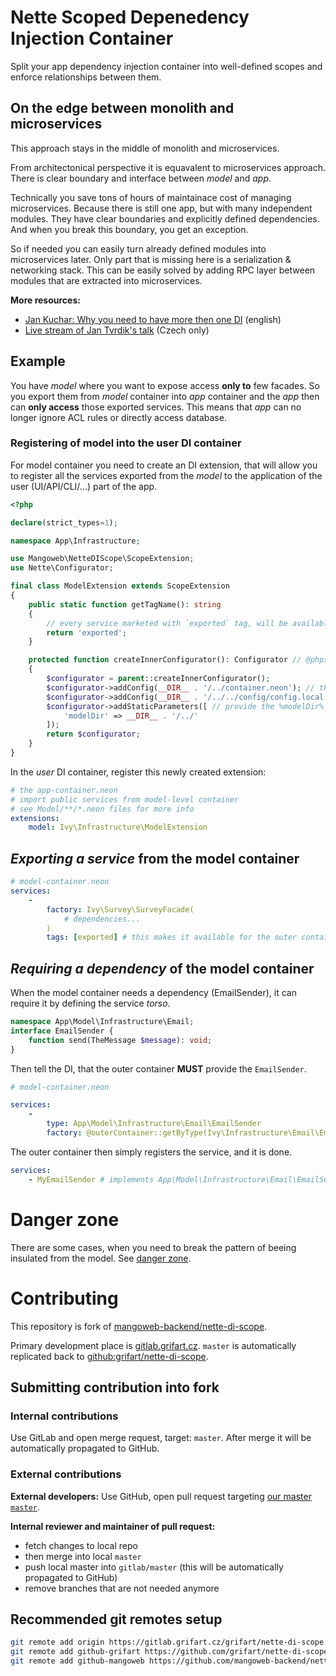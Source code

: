 # Nette Scoped Depenedency Injection Container

Split your app dependency injection container into well-defined scopes and enforce relationships between them.



## On the edge between monolith and microservices

This approach stays in the middle of monolith and microservices.

From architectonical perspective it is equavalent to microservices approach. There is clear boundary and interface between *model* and *app*.

Technically you save tons of hours of maintainace cost of managing microservices. Because there is still one app, but with many independent modules. They have clear boundaries and explicitly defined dependencies. And when you break this boundary, you get an exception. 

So if needed you can easily turn already defined modules into microservices later. Only part that is missing here is a serialization & networking stack. This can be easily solved by adding RPC layer between modules that are extracted into microservices.


**More resources:**

- [Jan Kuchar: Why you need to have more then one DI](https://youtu.be/OmjQ39HWiy0?feature=shared) (english)
- [Live stream of Jan Tvrdik's talk](https://www.facebook.com/pehapkari/videos/1604024302980707/) (Czech only)



## Example

You have *model* where you want to expose access **only to** few facades. So you export them from *model* container into *app* container and the *app* then can **only access** those exported services. This means that *app* can no longer ignore ACL rules or directly access database.

### Registering of model into the user DI container

For model container you need to create an DI extension, that will allow you to register all the services exported from the *model* to the application of the user (UI/API/CLI/...) part of the app.

```php
<?php

declare(strict_types=1);

namespace App\Infrastructure;

use Mangoweb\NetteDIScope\ScopeExtension;
use Nette\Configurator;

final class ModelExtension extends ScopeExtension
{
	public static function getTagName(): string
	{
        // every service marketed with `exported` tag, will be available in every *user* DI container
		return 'exported';
	}

	protected function createInnerConfigurator(): Configurator // @phpstan-ignore-line
	{
		$configurator = parent::createInnerConfigurator();
		$configurator->addConfig(__DIR__ . '/../container.neon'); // the configration entrypoint of the *model* container
		$configurator->addConfig(__DIR__ . '/../../config/config.local.neon'); // parameters that are needed for the *model* container
		$configurator->addStaticParameters([ // provide the %modelDir% parameter so the model is self-aware of where it lays
			'modelDir' => __DIR__ . '/../'
		]);
		return $configurator;
	}
}

```

In the *user* DI container, register this newly created extension:

```yml
# the app-container.neon
# import public services from model-level container
# see Model/**/*.neon files for more info
extensions:
	model: Ivy\Infrastructure\ModelExtension

```

## *Exporting a service* from the model container

```yml
# model-container.neon
services:
	-
		factory: Ivy\Survey\SurveyFacade(
			# dependencies...
		)
		tags: [exported] # this makes it available for the outer container
```



## *Requiring a dependency* of the model container

When the model container needs a dependency (EmailSender), it can require it by defining the service *torso*.


```php
namespace App\Model\Infrastructure\Email;
interface EmailSender {
    function send(TheMessage $message): void;
}
```

Then tell the DI, that the outer container **MUST** provide the `EmailSender`.

```yml
# model-container.neon

services:
	-
		type: App\Model\Infrastructure\Email\EmailSender
		factory: @outerContainer::getByType(Ivy\Infrastructure\Email\EmailSender)

```


The outer container then simply registers the service, and it is done.

```yml
services:
    - MyEmailSender # implements App\Model\Infrastructure\Email\EmailSender
```



# Danger zone

There are some cases, when you need to break the pattern of beeing insulated from the model. See [danger zone](DANGERZONE.md).




# Contributing

This repository is fork of [mangoweb-backend/nette-di-scope](https://github.com/mangoweb-backend/nette-di-scope).

Primary development place is [gitlab.grifart.cz](https://gitlab.grifart.cz/grifart/nette-di-scope). `master` is automatically replicated back to [github:grifart/nette-di-scope](https://github.com/grifart/nette-di-scope).

## Submitting contribution into fork

### Internal contributions

Use GitLab and open merge request, target: `master`. After merge it will be automatically propagated to GitHub.

### External contributions

**External developers:** Use GitHub, open pull request targeting [our master `master`](https://github.com/grifart/nette-di-scope/tree/master).

**Internal reviewer and maintainer of pull request:**

- fetch changes to local repo
- then merge into local `master`
- push local master into `gitlab/master` (this will be automatically propagated to GitHub)
- remove branches that are not needed anymore

## Recommended git remotes setup

```bash
git remote add origin https://gitlab.grifart.cz/grifart/nette-di-scope.git
git remote add github-grifart https://github.com/grifart/nette-di-scope.git
git remote add github-mangoweb https://github.com/mangoweb-backend/nette-di-scope.git
```


